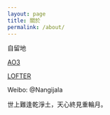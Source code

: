 ```yaml
---
layout: page
title: 關於
permalink: /about/
---
```


自留地

[AO3](https://archiveofourown.org/users/KurikaesuShio "KurikaesuShio")

[LOFTER](https://allin-1.lofter.com "汐回")

Weibo: @Nangijala

世上難逢乾淨土，天心終見重輪月。
